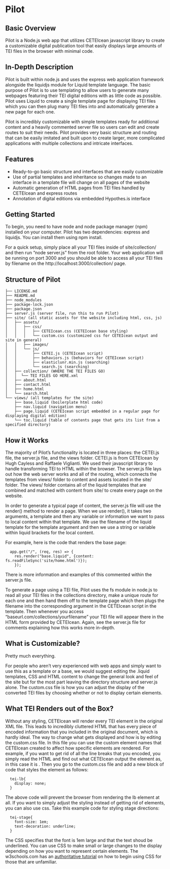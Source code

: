 # Pilot

## Basic Overview
Pilot is a Node.js web app that utilizes CETEIcean javascript library to create a customizable digital publication tool that easily displays large amounts of TEI files in the browser with minimal code.

## In-Depth Description
Pilot is built within node.js and uses the express web application framework alongside the liquidjs module for Liquid template language. The basic purpose of Pilot is to use templating to allow users to generate many webpages featuring their TEI digital editions with as little code as possible. Pilot uses Liquid to create a single template page for displaying TEI files which you can then plug many TEI files into and automatically generate a new page for each one.

Pilot is incredibly customizable with simple templates ready for additional content and a heavily commented server file so users can edit and create routes to suit their needs. Pilot provides very basic structure and routing that can be easily imitated and built upon to create larger, more complicated applications with multiple collections and intricate interfaces.

## Features
* Ready-to-go basic structure and interfaces that are easily customizable
* Use of partial templates and inheritance so changes made to an interface in a template file will change on all pages of the website
* Automatic generation of HTML pages from TEI files handled by CETEIcean and express routes
* Annotation of digital editions via embedded Hypothes.is interface

## Getting Started
To begin, you need to have node and node package manager (npm) installed on your computer. Pilot has two dependencies: express and liquidjs. You can install them using npm install.

For a quick setup, simply place all your TEI files inside of site/collection/ and then run “node server.js” from the root folder. Your web application will be running on port 3000 and you should be able to access all your TEI files by filename on the http://localhost:3000/collection/ page.

## Structure of Pilot
```
├── LICENSE.md
├── README.md
├── node_modules
├── package-lock.json
├── package.json
├── server.js (server file, run this to run Pilot)
├── site/ (all static assets for the website including html, css, js)
│   ├── assets/
│   │   ├── css/
│   │   │   ├── CETEIcean.css (CETEIcean base styling)
│   │   │   └── custom.css (customized css for CETEIcean output and site in general)
│   │   ├── images/
│   │   └── js/
│   │       ├── CETEI.js (CETEIcean script)
│   │       ├── behaviors.js (behaviors for CETEIcean script)
│   │       ├── elasticlunr.min.js (searching)
│   │       └── search.js (searching)
│   ├── collection/ (WHERE THE TEI FILES GO)
│   │  └── TEI FILES GO HERE.xml
│   ├── about.html
│   ├── contact.html
│   ├── home.html
│   └── search.html
└── views/ (all templates for the site)
    ├── base.liquid (boilerplate html code)
    ├── nav.liquid (navigation menu)
    ├── page.liquid (CETEIcean script embedded in a regular page for displaying digital edition)
    └── toc.liquid (table of contents page that gets its list from a specified directory)
```
## How it Works

The majority of Pilot’s functionality is located in three places: the CETEI.js file, the server.js file, and the views folder. CETEI.js is from CETEIcean by Hugh Cayless and Raffaele Viglianti. We used their javascript library to handle transforming TEI to HTML within the browser. The server.js file lays out how the web server works and all of the routing, which connects the templates from views/ folder to content and assets located in the site/ folder. The views/ folder contains all of the liquid templates that are combined and matched with content from site/ to create every page on the website.

In order to generate a typical page of content, the server.js file will use the render() method to render a page. When we use render(), it takes two arguments, a template and then any variable or information we want to pass to local content within that template. We use the filename of the liquid template for the template argument and then we use a string or variable within liquid brackets for the local content.

For example, here is the code that renders the base page:
```
  app.get("/", (req, res) => {
    res.render("base.liquid", {content: fs.readFileSync('site/home.html')});
    });
```
There is more information and examples of this commented within the server.js file.

To generate a page using a TEI file, Pilot uses the fs module in node.js to read all your TEI files in the collections directory, make a unique route for each one and then hand them off to the template page which then plugs the filename into the corresponding argument in the CETEIcean script in the template. Then whenever you access “baseurl.com/collections/yourfilename” your TEI file will appear there in the HTML form provided by CETEIcean. Again, see the server.js file for comments explaining how this works more in-depth.

## What is Customizable?

Pretty much everything.

For people who aren’t very experienced with web apps and simply want to use this as a template or a base, we would suggest editing the .liquid templates, CSS and HTML content to change the general look and feel of the site but for the most part leaving the directory structure and server.js alone. The custom.css file is how you can adjust the display of the converted TEI files by choosing whether or not to display certain elements.

## What TEI Renders out of the Box?

Without any styling, CETEIcean will render every TEI element in the original XML file. This leads to incredibly cluttered HTML that has every piece of encoded information that you included in the original document, which is hardly ideal. The way to change what gets displayed and how is by editing the custom.css file. In this file you can use the custom element names that CETEIcean created to affect how specific elements are rendered. For example, if you want to get rid of all the line breaks that you encoded, you simply read the HTML and find out what CETEIcean output the <lb> element as, in this case it is <tei-lb>. Then you go to the custom.css file and add a new block of code that styles the <tei-lb> element as follows:
```
  tei-lb{
    display: none;
  }
```
The above code will prevent the browser from rendering the lb element at all. If you want to simply adjust the styling instead of getting rid of elements, you can also use css. Take this example code for styling stage  directions:
```
  tei-stage{
    font-size: 1em;
    text-decoration: underline;
  }
```
The CSS specifies that the font is 1em large and that the text shoud be underlined. You can use CSS to make small or large changes to the display depending on how you want to represent certain elements. The w3schools.com has an [authoritative tutorial](https://www.w3schools.com/css/default.asp) on how to begin using CSS for those that are unfamiliar.
